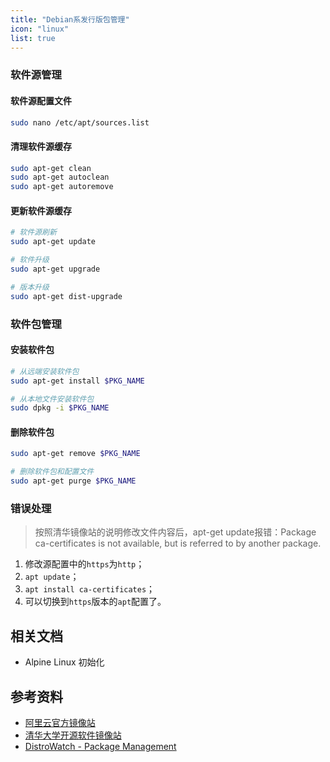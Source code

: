 ```yaml
---
title: "Debian系发行版包管理"
icon: "linux"
list: true
---
```


### 软件源管理

#### 软件源配置文件

```sh
sudo nano /etc/apt/sources.list
```

#### 清理软件源缓存

```sh
sudo apt-get clean
sudo apt-get autoclean
sudo apt-get autoremove
```

#### 更新软件源缓存

```sh
# 软件源刷新
sudo apt-get update 

# 软件升级
sudo apt-get upgrade

# 版本升级
sudo apt-get dist-upgrade
```

### 软件包管理

#### 安装软件包

```sh
# 从远端安装软件包
sudo apt-get install $PKG_NAME

# 从本地文件安装软件包
sudo dpkg -i $PKG_NAME
```

#### 删除软件包

```sh
sudo apt-get remove $PKG_NAME

# 删除软件包和配置文件
sudo apt-get purge $PKG_NAME
```

### 错误处理

> 按照清华镜像站的说明修改文件内容后，apt-get update报错：Package ca-certificates is not available, but is referred to by another package.

1. 修改源配置中的`https`为`http`；
1. `apt update`；
1. `apt install ca-certificates`；
1. 可以切换到`https`版本的`apt`配置了。

## 相关文档

- <Link to="/docs/devops/linux/alpine-tips-v1">Alpine Linux 初始化</Link>

## 参考资料

- [阿里云官方镜像站](https://developer.aliyun.com/mirror/)
- [清华大学开源软件镜像站](https://mirrors.tuna.tsinghua.edu.cn/help/docker-ce/)
- [DistroWatch - Package Management](https://distrowatch.com/dwres.php?resource=package-management)